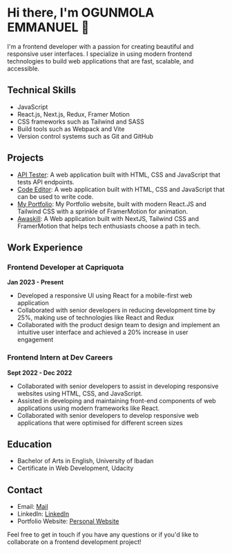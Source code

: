 # Hi there, I'm OGUNMOLA EMMANUEL 👋

I'm a frontend developer with a passion for creating beautiful and responsive user interfaces. I specialize in using modern frontend technologies to build web applications that are fast, scalable, and accessible.

## Technical Skills

* JavaScript
* React.js, Next.js, Redux, Framer Motion
* CSS frameworks such as Tailwind and SASS
* Build tools such as Webpack and Vite
* Version control systems such as Git and GitHub

## Projects
* [API Tester](https://my-api-tester.vercel.app/): A web application built with HTML, CSS and JavaScript that tests API endpoints.
* [Code Editor](https://my-code-editor-five.vercel.app/): A web application built with HTML, CSS and JavaScript that can be used to write code.
* [My Portfolio](https://emanueldev.netlify.app/): My Portfolio website, built with modern React.JS and Tailwind CSS with a sprinkle of FramerMotion for animation.
* [Awaskill](https://awaskill.vercel.app/): A Web application built with NextJS, Tailwind CSS and FramerMotion that helps tech enthusiasts choose a path in tech.
## Work Experience

### Frontend Developer at Capriquota

**Jan 2023 - Present**

* Developed a responsive UI using React for a mobile-first web application
* Collaborated with senior developers in reducing development time by 25%, making use of technologies like React and Redux
* Collaborated with the product design team to design and implement an intuitive user interface and achieved a 20% increase in user engagement
 


### Frontend Intern at Dev Careers

**Sept 2022 - Dec 2022**

* Collaborated with senior developers to assist in developing responsive websites using HTML, CSS, and JavaScript.
* Assisted in developing and maintaining front-end components of web applications using modern frameworks like React.
* Collaborated with senior developers to develop responsive web applications that were optimised for different screen sizes
 


## Education

* Bachelor of Arts in English, University of Ibadan
* Certificate in Web Development, Udacity

## Contact

* Email: [Mail](mailto:emanuolumide@gmail.com)
* LinkedIn: [LinkedIn](https://www.linkedin.com/in/emmanuel-ogunmola-a5007a1a6/)
* Portfolio Website: [Personal Website](https://emanueldev.netlify.app/)

Feel free to get in touch if you have any questions or if you'd like to collaborate on a frontend development project!
